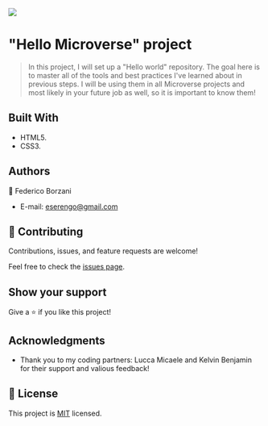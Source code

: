 ![](https://img.shields.io/badge/Microverse-blueviolet)

# "Hello Microverse" project

> In this project, I will set up a "Hello world" repository. The goal here is to master all of the tools and best practices I've learned about in previous steps. I will be using them in all Microverse projects and most likely in your future job as well, so it is important to know them!


## Built With

- HTML5.
- CSS3.

## Authors

👤 Federico Borzani

- E-mail: eserengo@gmail.com


## 🤝 Contributing

Contributions, issues, and feature requests are welcome!

Feel free to check the [issues page](../../issues/).

## Show your support

Give a ⭐️ if you like this project!

## Acknowledgments

- Thank you to my coding partners: Lucca Micaele and Kelvin Benjamin for their support and valious feedback!

## 📝 License

This project is [MIT](./LICENSE) licensed.
